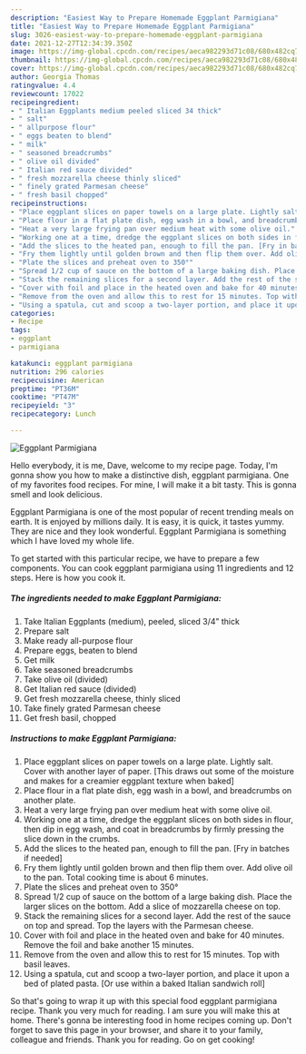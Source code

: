 ```yaml
---
description: "Easiest Way to Prepare Homemade Eggplant Parmigiana"
title: "Easiest Way to Prepare Homemade Eggplant Parmigiana"
slug: 3026-easiest-way-to-prepare-homemade-eggplant-parmigiana
date: 2021-12-27T12:34:39.350Z
image: https://img-global.cpcdn.com/recipes/aeca982293d71c08/680x482cq70/eggplant-parmigiana-recipe-main-photo.jpg
thumbnail: https://img-global.cpcdn.com/recipes/aeca982293d71c08/680x482cq70/eggplant-parmigiana-recipe-main-photo.jpg
cover: https://img-global.cpcdn.com/recipes/aeca982293d71c08/680x482cq70/eggplant-parmigiana-recipe-main-photo.jpg
author: Georgia Thomas
ratingvalue: 4.4
reviewcount: 17022
recipeingredient:
- " Italian Eggplants medium peeled sliced 34 thick"
- " salt"
- " allpurpose flour"
- " eggs beaten to blend"
- " milk"
- " seasoned breadcrumbs"
- " olive oil divided"
- " Italian red sauce divided"
- " fresh mozzarella cheese thinly sliced"
- " finely grated Parmesan cheese"
- " fresh basil chopped"
recipeinstructions:
- "Place eggplant slices on paper towels on a large plate. Lightly salt. Cover with another layer of paper. [This draws out some of the moisture and makes for a creamier eggplant texture when baked]"
- "Place flour in a flat plate dish, egg wash in a bowl, and breadcrumbs on another plate."
- "Heat a very large frying pan over medium heat with some olive oil."
- "Working one at a time, dredge the eggplant slices on both sides in flour, then dip in egg wash, and coat in breadcrumbs by firmly pressing the slice down in the crumbs."
- "Add the slices to the heated pan, enough to fill the pan. [Fry in batches if needed]"
- "Fry them lightly until golden brown and then flip them over. Add olive oil to the pan. Total cooking time is about 6 minutes."
- "Plate the slices and preheat oven to 350°"
- "Spread 1/2 cup of sauce on the bottom of a large baking dish. Place the larger slices on the bottom. Add a slice of mozzarella cheese on top."
- "Stack the remaining slices for a second layer. Add the rest of the sauce on top and spread. Top the layers with the Parmesan cheese."
- "Cover with foil and place in the heated oven and bake for 40 minutes. Remove the foil and bake another 15 minutes."
- "Remove from the oven and allow this to rest for 15 minutes. Top with basil leaves."
- "Using a spatula, cut and scoop a two-layer portion, and place it upon a bed of plated pasta. [Or use within a baked Italian sandwich roll]"
categories:
- Recipe
tags:
- eggplant
- parmigiana

katakunci: eggplant parmigiana 
nutrition: 296 calories
recipecuisine: American
preptime: "PT36M"
cooktime: "PT47M"
recipeyield: "3"
recipecategory: Lunch

---
```



![Eggplant Parmigiana](https://img-global.cpcdn.com/recipes/aeca982293d71c08/680x482cq70/eggplant-parmigiana-recipe-main-photo.jpg)

Hello everybody, it is me, Dave, welcome to my recipe page. Today, I'm gonna show you how to make a distinctive dish, eggplant parmigiana. One of my favorites food recipes. For mine, I will make it a bit tasty. This is gonna smell and look delicious.

Eggplant Parmigiana is one of the most popular of recent trending meals on earth. It is enjoyed by millions daily. It is easy, it is quick, it tastes yummy. They are nice and they look wonderful. Eggplant Parmigiana is something which I have loved my whole life.




To get started with this particular recipe, we have to prepare a few components. You can cook eggplant parmigiana using 11 ingredients and 12 steps. Here is how you cook it.

<!--inarticleads1-->

##### The ingredients needed to make Eggplant Parmigiana:

1. Take  Italian Eggplants (medium), peeled, sliced 3/4” thick
1. Prepare  salt
1. Make ready  all-purpose flour
1. Prepare  eggs, beaten to blend
1. Get  milk
1. Take  seasoned breadcrumbs
1. Take  olive oil (divided)
1. Get  Italian red sauce (divided)
1. Get  fresh mozzarella cheese, thinly sliced
1. Take  finely grated Parmesan cheese
1. Get  fresh basil, chopped




<!--inarticleads2-->

##### Instructions to make Eggplant Parmigiana:

1. Place eggplant slices on paper towels on a large plate. Lightly salt. Cover with another layer of paper. [This draws out some of the moisture and makes for a creamier eggplant texture when baked]
1. Place flour in a flat plate dish, egg wash in a bowl, and breadcrumbs on another plate.
1. Heat a very large frying pan over medium heat with some olive oil.
1. Working one at a time, dredge the eggplant slices on both sides in flour, then dip in egg wash, and coat in breadcrumbs by firmly pressing the slice down in the crumbs.
1. Add the slices to the heated pan, enough to fill the pan. [Fry in batches if needed]
1. Fry them lightly until golden brown and then flip them over. Add olive oil to the pan. Total cooking time is about 6 minutes.
1. Plate the slices and preheat oven to 350°
1. Spread 1/2 cup of sauce on the bottom of a large baking dish. Place the larger slices on the bottom. Add a slice of mozzarella cheese on top.
1. Stack the remaining slices for a second layer. Add the rest of the sauce on top and spread. Top the layers with the Parmesan cheese.
1. Cover with foil and place in the heated oven and bake for 40 minutes. Remove the foil and bake another 15 minutes.
1. Remove from the oven and allow this to rest for 15 minutes. Top with basil leaves.
1. Using a spatula, cut and scoop a two-layer portion, and place it upon a bed of plated pasta. [Or use within a baked Italian sandwich roll]




So that's going to wrap it up with this special food eggplant parmigiana recipe. Thank you very much for reading. I am sure you will make this at home. There's gonna be interesting food in home recipes coming up. Don't forget to save this page in your browser, and share it to your family, colleague and friends. Thank you for reading. Go on get cooking!
